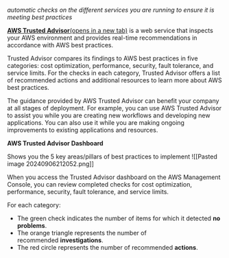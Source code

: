 *automatic checks on the different services you are running to ensure it is meeting best practices*

[**AWS Trusted Advisor**(opens in a new tab)](https://aws.amazon.com/premiumsupport/technology/trusted-advisor/) is a web service that inspects your AWS environment and provides real-time recommendations in accordance with AWS best practices.

Trusted Advisor compares its findings to AWS best practices in five categories: cost optimization, performance, security, fault tolerance, and service limits. For the checks in each category, Trusted Advisor offers a list of recommended actions and additional resources to learn more about AWS best practices. 

The guidance provided by AWS Trusted Advisor can benefit your company at all stages of deployment. For example, you can use AWS Trusted Advisor to assist you while you are creating new workflows and developing new applications. You can also use it while you are making ongoing improvements to existing applications and resources.

**AWS Trusted Advisor Dashboard**

Shows you the 5 key areas/pillars of best practices to implement
![[Pasted image 20240906212052.png]]

When you access the Trusted Advisor dashboard on the AWS Management Console, you can review completed checks for cost optimization, performance, security, fault tolerance, and service limits.

For each category:

- The green check indicates the number of items for which it detected **no problems**.
- The orange triangle represents the number of recommended **investigations**.
- The red circle represents the number of recommended **actions**.